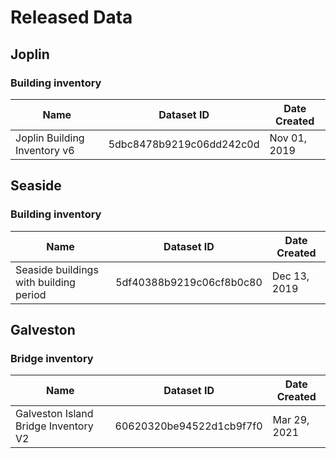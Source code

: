 # Released Data

## Joplin
### Building inventory
| Name | Dataset ID | Date Created |
| ------------------------------------ | ------------------------ | ------------ |
| Joplin Building Inventory v6 | 5dbc8478b9219c06dd242c0d | Nov 01, 2019 |

## Seaside
### Building inventory
| Name | Dataset ID | Date Created |
| ------------------------------------ | ------------------------ | ------------ |
| Seaside buildings with building period | 5df40388b9219c06cf8b0c80 | Dec 13, 2019 |

## Galveston
### Bridge inventory 
| Name | Dataset ID | Date Created |
| ------------------------------------ | ------------------------ | ------------ |
| Galveston Island Bridge Inventory V2 | 60620320be94522d1cb9f7f0 | Mar 29, 2021 |
